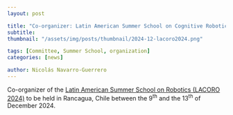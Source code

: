 ```yaml
---
layout: post

title: "Co-organizer: Latin American Summer School on Cognitive Robotics (LACORO 2024)"
subtitle: 
thumbnail: "/assets/img/posts/thumbnail/2024-12-lacoro2024.png"

tags: [Committee, Summer School, organization]
categories: [news]

author: Nicolás Navarro-Guerrero
---
```


Co-organizer of the <a href="https://lacoro.gitlab.io/2024/" target="_blank">Latin American Summer School on Robotics (LACORO 2024)</a> to be held in Rancagua, Chile between the 9<sup>th</sup> and the 13<sup>th</sup> of December 2024.

<!--more-->

